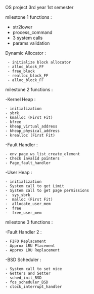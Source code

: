 OS project 3rd year 1st semester

milestone 1 functions : 

  - str2lower
  - process_command
  - 3 system calls
  - params validation
    
  Dynamic Allocator :

     - initialize block allocator
     - alloc_block_FF
     - free_block
     - realloc_block_FF
     - alloc_block_FF
        
milestone 2 functions :

  -Kernel Heap :
	
    - initialization
    - sbrk
    - kmalloc (First Fit)
    - kfree
    - kheap_virtual_address
    - kheap_physical_address
    - krealloc (First Fit)
  -Fault Handler :
	
    - env_page_ws_list_create_element
    - Check invalid pointers
    - Page_fault_handler
		
  -User Heap :
	
    - initialization
    - System call to get Limit
    - System call to get page permissions
    -  sys_sbrk
    -  malloc (First Fit)
    -  allocate_user_mem
    -  free
    -  free_user_mem
		
milestone 3 functions :

  -Fault Handler 2 :
	
    - FIFO Replacement
    - Approx LRU Placement
    - Approx LRU Replacement
		
  -BSD Scheduler :
	
    - System call to set nice
    - Getters and Setter
    - sched_init_BSD
    - fos_scheduler_BSD
    - clock_interrupt_handler

 
